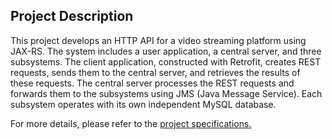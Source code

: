 ## Project Description
This project develops an HTTP API for a video streaming platform using JAX-RS.
The system includes a user application, a central server, and three subsystems. 
The client application, constructed with Retrofit, creates REST requests, sends them to the central server, and retrieves the results of these requests. 
The central server processes the REST requests and forwards them to the subsystems using JMS (Java Message Service).
Each subsystem operates with its own independent MySQL database.

For more details, please refer to the [project specifications.](https://github.com/njakov/ETF/blob/main/Information-Systems-1/Project/13E114IS1_domaci_23_24.pdf)

